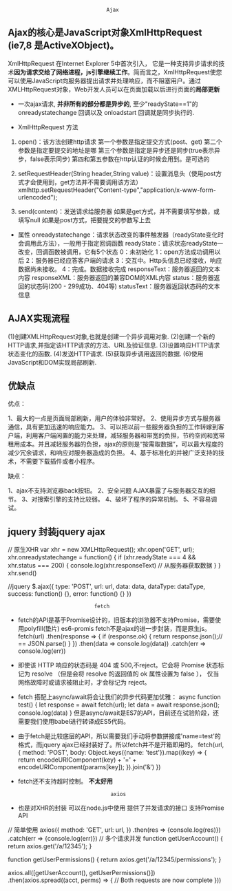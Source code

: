                                     Ajax
## Ajax的核心是JavaScript对象XmlHttpRequest (ie7,8 是ActiveXObject)。
XmlHttpRequest 在Internet Explorer 5中首次引入，
它是一种支持异步请求的技术**因为请求交给了网络进程，js引擎继续工作**。简而言之，XmlHttpRequest使您可以使用JavaScript向服务器提出请求并处理响应，而不阻塞用户。通过XMLHttpRequest对象，Web开发人员可以在页面加载以后进行页面的**局部更新**

- 一次ajax请求, **并非所有的部分都是异步的**, 至少"readyState==1"的 onreadystatechange 回调以及 onloadstart 回调就是同步执行的.

- XmlHttpRequest 方法
1. open()：该方法创建http请求
    第一个参数是指定提交方式(post、get)
    第二个参数是指定要提交的地址是哪
    第三个参数是指定是异步还是同步(true表示异步，false表示同步)
    第四和第五参数在http认证的时候会用到。是可选的
2. setRequestHeader(String header,String value)：设置消息头（使用post方式才会使用到，get方法并不需要调用该方法）
xmlhttp.setRequestHeader("Content-type","application/x-www-form-urlencoded");

3. send(content)：发送请求给服务器
如果是get方式，并不需要填写参数，或填写null
如果是post方式，把要提交的参数写上去

- 属性
onreadystatechange：请求状态改变的事件触发器（readyState变化时会调用此方法），一般用于指定回调函数
readyState：请求状态readyState一改变，回调函数被调用，它有5个状态
    0：未初始化
    1：open方法成功调用以后
    2：服务器已经应答客户端的请求
    3：交互中。Http头信息已经接收，响应数据尚未接收。
    4：完成。数据接收完成
responseText：服务器返回的文本内容
responseXML：服务器返回的兼容DOM的XML内容
status：服务器返回的状态码(200 - 299成功、404等) 
statusText：服务器返回状态码的文本信息

## AJAX实现流程
(1)创建XMLHttpRequest对象,也就是创建一个异步调用对象.
(2)创建一个新的HTTP请求,并指定该HTTP请求的方法、URL及验证信息.
(3)设置响应HTTP请求状态变化的函数.
(4)发送HTTP请求.
(5)获取异步调用返回的数据.
(6)使用JavaScript和DOM实现局部刷新.

## 优缺点
优点：

1、最大的一点是页面局部刷新，用户的体验非常好。
2、使用异步方式与服务器通信，具有更加迅速的响应能力。
3、可以把以前一些服务器负担的工作转嫁到客户端，利用客户端闲置的能力来处理，减轻服务器和带宽的负担，节约空间和宽带租用成本。并且减轻服务器的负担，ajax的原则是“按需取数据”，可以最大程度的减少冗余请求，和响应对服务器造成的负担。
4、基于标准化的并被广泛支持的技术，不需要下载插件或者小程序。

缺点：

1、ajax不支持浏览器back按钮。
2、安全问题 AJAX暴露了与服务器交互的细节。
3、对搜索引擎的支持比较弱。
4、破坏了程序的异常机制。
5、不容易调试。

## jquery 封装jquery ajax
// 原生XHR
var xhr = new XMLHttpRequest();
xhr.open('GET', url);
xhr.onreadystatechange = function() {
    if (xhr.readyState === 4 && xhr.status === 200) {
        console.log(xhr.responseText)   // 从服务器获取数据
    }
}
xhr.send()

//jquery
$.ajax({
    type: 'POST',
    url: url,
    data: data,
    dataType: dataType,
    success: function() {},
    error: function() {}
})

                                fetch
- fetch的API是基于Promise设计的，旧版本的浏览器不支持Promise，需要使用polyfill(垫片) es6-promis
  fetch不是ajax的进一步封装，而是原生js。
fetch(url)
    .then(response => {
        if (response.ok) {
            return response.json();// == JSON.parse()
        }
    })
    .then(data => console.log(data))
    .catch(err => console.log(err))

- 即使该 HTTP 响应的状态码是 404 或 500,不reject。它会将 Promise 状态标记为 resolve （但是会将 resolve 的返回值的 ok 属性设置为 false ）， 仅当网络故障时或请求被阻止时，才会标记为 reject。

- fetch 搭配上async/await将会让我们的异步代码更加优雅：
async function test() {
    let response = await fetch(url);
    let data = await response.json();
    console.log(data)
}
但是async/await是ES7的API，目前还在试验阶段，还需要我们使用babel进行转译成ES5代码。

- 由于fetch是比较底层的API，所以需要我们手动将参数拼接成'name=test'的格式，而jquery ajax已经封装好了。所以fetch并不是开箱即用的。
fetch(url, {
    method: 'POST',
    body: Object.keys({name: 'test'}).map((key) => {
        return encodeURIComponent(key) + '=' + encodeURIComponent(params[key]);
    }).join('&')
})

- fetch还不支持超时控制。 
**不太好用**

                                    axios
- 也是对XHR的封装
    可以在node.js中使用
    提供了并发请求的接口
    支持Promise API

// 简单使用
axios({
    method: 'GET',
    url: url,
})
.then(res => {console.log(res)})
.catch(err => {console.log(err)})
// 多个请求并发
function getUserAccount() {
  return axios.get('/a/12345');
}

function getUserPermissions() {
  return axios.get('/a/12345/permissions');
}

axios.all([getUserAccount(), getUserPermissions()])
  .then(axios.spread((acct, perms) => {
    // Both requests are now complete
  }))